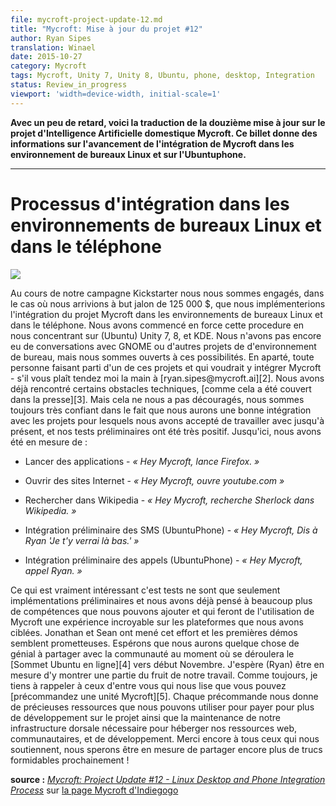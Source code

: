 ```yaml
---
file: mycroft-project-update-12.md
title: "Mycroft: Mise à jour du projet #12"
author: Ryan Sipes
translation: Winael
date: 2015-10-27
category: Mycroft
tags: Mycroft, Unity 7, Unity 8, Ubuntu, phone, desktop, Integration
status: Review_in_progress
viewport: 'width=device-width, initial-scale=1'
---
```


<meta http-equiv='Content-Type' content='text/html; charset=utf-8' />

<!-- Chapeau -->

**Avec un peu de retard, voici la traduction de la douzième mise à jour sur le projet d'Intelligence Artificielle domestique Mycroft. Ce billet donne des informations sur l'avancement de l'intégration de Mycroft dans les environnement de bureaux Linux et sur l'Ubuntuphone.**

---------

# Processus d'intégration dans les environnements de bureaux Linux et dans le téléphone

![][1]

<!-- lang: EN
<span lang="english">
	During our Kickstarter campaign we pledged that if we reached out stretch goal of $125,000 we would be implementing Linux Desktop and Phone integration into the Mycroft project. We have begun that process in full force focusing on (Ubuntu) Unity 7, 8, and KDE. We have not yet had conversations with GNOME or any other desktop projects, but are open to those possibilities. As an aside, anyone who is part of a project that would like Mycroft integration - please reach out to me at [ryan.sipes@mycroft.ai][2].
</span>
-->

<!-- lang: FR -->
<span lang="french">
	Au cours de notre campagne Kickstarter nous nous sommes engagés, dans le cas où nous arrivions à but jalon de 125 000 $, que nous implémenterions l'intégration du projet Mycroft dans les environnements de bureaux Linux et dans le téléphone. Nous avons commencé en force cette procedure en nous concentrant sur (Ubuntu) Unity 7, 8, et KDE. Nous n'avons pas encore eu de conversations avec GNOME ou d'autres projets de d'environnement de bureau, mais nous sommes ouverts à ces possibilités. En aparté, toute personne faisant parti d'un de ces projets et qui voudrait y intégrer Mycroft - s'il vous plaît tendez moi la main à [ryan.sipes@mycroft.ai][2].
</span>

<!-- lang: EN
<span lang="english">
We have already encountered some technical roadblocks, [as covered in the press][3]. But this has not deterred us, we are still very confident we will have a great integration with the projects we have agreed to work with so far, and our early testing has been quite positive. So far we have been able to:
</span>
-->

<!-- lang: FR -->
<span lang="french">
Nous avons déjà rencontré certains obstacles techniques, [comme cela a été couvert dans la presse][3]. Mais cela ne nous a pas découragés, nous sommes toujours très confiant dans le fait que nous aurons une bonne intégration avec les projets pour lesquels nous avons accepté de travailler avec jusqu'à présent, et nos tests préliminaires ont été très positif. Jusqu'ici, nous avons été en mesure de :
</span>

<!-- lang: EN
<span lang="english">
- Launch applications - "Hey Mycroft, launch Firefox."
- Open up websites - "Hey Mycroft, open up youtube.com"
- Search Wikipedia - "Hey Mycroft, search Wikipedia for Sherlock."
- Early SMS integration (Ubuntu Phone) - "Hey Mycroft, tell Ryan 'I'll see you there.'"
- Early Call integration (Ubuntu Phone) - "Hey Mycroft, call Ryan."
</span>
-->

<!-- lang: FR -->
<span lang="french">

- Lancer des applications - _« Hey Mycroft, lance Firefox. »_

- Ouvrir des sites Internet - _« Hey Mycroft, ouvre youtube.com »_

- Rechercher dans Wikipedia - _« Hey Mycroft, recherche Sherlock dans Wikipedia. »_

- Intégration préliminaire des SMS (UbuntuPhone) - _« Hey Mycroft, Dis à Ryan 'Je t'y verrai là bas.' »_

- Intégration préliminaire des appels (UbuntuPhone) - _« Hey Mycroft, appel Ryan. »_
</span>

<!-- lang: EN
<span lang="english">
What is really exciting is that these are really just early implementations and we have already thought of a great deal more skills that we can add that will make using Mycroft on our targeted platforms an amazing experience. Jonathan and Sean have been leading this effort and early demos look promising. Hopefully we will have something awesome to share with the community by the time the [Ubuntu Online Summit][4] rolls around early November. I (Ryan) am hoping to be able to show off some of the fruit of our labor then.
</span>
-->

<!-- lang: FR -->
<span lang="french">
Ce qui est vraiment intéressant c'est tests ne sont que seulement implémentations préliminaires et nous avons déjà pensé à beaucoup plus de compétences que nous pouvons ajouter et qui feront de l'utilisation de Mycroft une expérience incroyable sur les plateformes que nous avons ciblées. Jonathan et Sean ont mené cet effort et les premières démos semblent prometteuses. Espérons que nous aurons quelque chose de génial à partager avec la communauté au moment où se déroulera le [Sommet Ubuntu en ligne][4] vers début Novembre. J'espère (Ryan) être en mesure d'y montrer une partie du fruit de notre travail.
</span>

<!-- lang: EN
<span lang="english">
As always, I want to remind those of you reading that you may [Preorder a Mycroft unit][5]. Every preorder gives us valuable resources that we can use to pay for more development on the project as well as maintain our backend infrastructure necessary for hosting our web, community, and development resources.
</span>
-->

<!-- lang: FR -->
<span lang="french">
Comme toujours, je tiens à rappeler à ceux d'entre vous qui nous lise que vous pouvez [précommandez une unité Mycroft][5]. Chaque précommande nous donne de précieuses ressources que nous pouvons utiliser pour payer pour plus de développement sur le projet ainsi que la maintenance de notre infrastructure dorsale nécessaire pour héberger nos ressources web, communautaires, et de développement.
</span>

<!-- lang: EN
<span lang="english">
Thanks again to everyone who has supported us, we hope to share even more great stuff soon! 
</spân>
-->

<!-- lang: FR -->
<span lang="french">
Merci encore à tous ceux qui nous soutiennent, nous sperons être en mesure de partager encore plus de trucs formidables prochainement !</spân>

**source :** [_Mycroft: Project Update #12 - Linux Desktop and Phone Integration Process_][6] sur [la page Mycroft d'Indiegogo][7] 

[1]: https://c1.iggcdn.com/indiegogo-media-prod-cld/image/upload/c_limit,w_620/v1445963090/uikohu2iz6ikhlcij41n.jpg
[2]: ryan.sipes@mycroft.ai
[3]: http://news.softpedia.com/news/mycroft-ai-on-ubuntu-s-unity-8-hits-a-bump-in-the-road-the-size-of-python-3-495309.shtml
[4]: http://summit.ubuntu.com/
[5]: http://igg.me/at/mycroftai/x/4033630
[6]: https://www.indiegogo.com/projects/mycroft-open-source-artificial-intelligence/x/4033630#/updates
[7]: http://igg.me/at/mycroftai/x/4033630